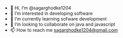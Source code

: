 - 👋 Hi, I’m @sagarghodke1204
- 👀 I’m interested in developing software
- 🌱 I’m currently learning sofware development
- 💞️ I’m looking to collaborate on  java and javascript
- 📫 How to reach me sagarghodke1204@gmail.com

<!---
sagarghodke1204/sagarghodke1204 is a ✨ special ✨ repository because its `README.md` (this file) appears on your GitHub profile.
You can click the Preview link to take a look at your changes.
--->
